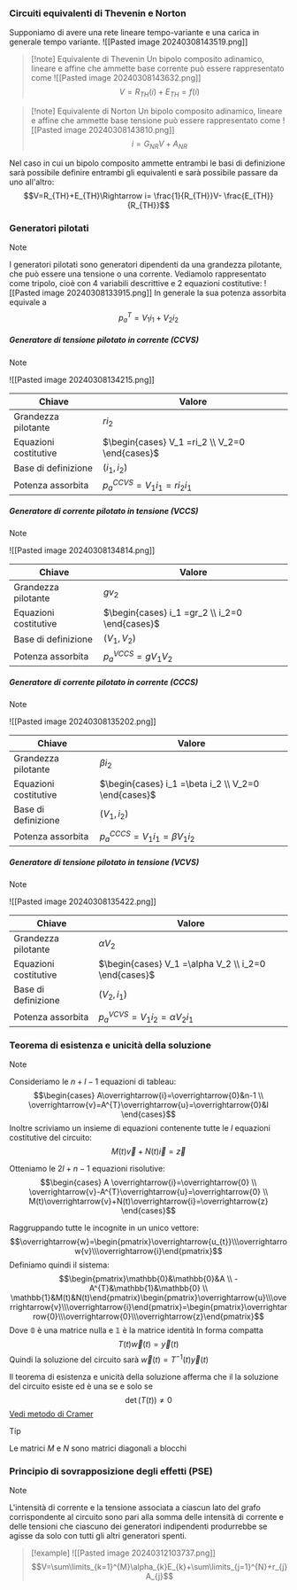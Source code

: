 ### Circuiti equivalenti di Thevenin e Norton

Supponiamo di avere una rete lineare tempo-variante e una carica in generale tempo variante.
![[Pasted image 20240308143519.png]]

>[!note] Equivalente di Thevenin
>Un bipolo composito adinamico, lineare e affine che ammette base corrente può essere rappresentato come
>![[Pasted image 20240308143632.png]]
>$$V=R_{TH}(i)+E_{TH}=f(i)$$

>[!note] Equivalente di Norton
>Un bipolo composito adinamico, lineare e affine che ammette base tensione può essere rappresentato come
>![[Pasted image 20240308143810.png]]
>$$i=G_{NR}V+A_{NR}$$

Nel caso in cui un bipolo composito ammette entrambi le basi di definizione sarà possibile definire entrambi gli equivalenti e sarà possibile passare da uno all'altro:
$$V=R_{TH}+E_{TH}\Rightarrow i= \frac{1}{R_{TH}}V- \frac{E_{TH}}{R_{TH}}$$

### Generatori pilotati
>[!note]
>I generatori pilotati sono generatori dipendenti da una grandezza pilotante, che può essere una tensione o una corrente.
>Vediamolo rappresentato come tripolo, cioè con 4 variabili descrittive e 2 equazioni costitutive:
>![[Pasted image 20240308133915.png]]
>In generale la sua potenza assorbita equivale a $$p_{a}^{T}=V_{1}i_{1}+V_{2}i_{2}$$

##### Generatore di tensione pilotato in corrente (CCVS)
>[!note]
>![[Pasted image 20240308134215.png]]
>
>| Chiave | Valore |
>| - | - |
>| Grandezza pilotante | $ri_{2}$ |
>| Equazioni costitutive | $\begin{cases} V_1 =ri_2 \\ V_2=0 \end{cases}$ |
>| Base di definizione | $(i_{1},i_{2})$ |
>| Potenza assorbita | $p_{a}^{CCVS}=V_{1}i_{1}=ri_{2}i_{1}$ |

##### Generatore di corrente pilotato in tensione (VCCS)
>[!note]
>![[Pasted image 20240308134814.png]]
>
>| Chiave | Valore |
>| - | - |
>| Grandezza pilotante | $gv_{2}$ |
>| Equazioni costitutive | $\begin{cases} i_1 =gr_2 \\ i_2=0 \end{cases}$ |
>| Base di definizione | $(V_{1},V_{2})$ |
>| Potenza assorbita | $p_{a}^{VCCS}=gV_{1}V_{2}$ |

##### Generatore di corrente pilotato in corrente (CCCS)
>[!note]
>![[Pasted image 20240308135202.png]]
>
>| Chiave | Valore |
>| - | - |
>| Grandezza pilotante | $\beta i_{2}$ |
>| Equazioni costitutive | $\begin{cases} i_1 =\beta i_2 \\ V_2=0 \end{cases}$ |
>| Base di definizione | $(V_{1},i_{2})$ |
>| Potenza assorbita | $p_{a}^{CCCS}=V_{1}i_{1}= \beta V_{1}i_{2}$ |

##### Generatore di tensione pilotato in tensione (VCVS)
>[!note]
>![[Pasted image 20240308135422.png]]
>
>| Chiave | Valore |
>| - | - |
>| Grandezza pilotante | $\alpha V_{2}$ |
>| Equazioni costitutive | $\begin{cases} V_1 =\alpha V_2 \\ i_2=0 \end{cases}$ |
>| Base di definizione | $(V_{2},i_{1})$ |
>| Potenza assorbita | $p_{a}^{VCVS}=V_{1}i_{2}= \alpha V_{2}i_{1}$ |
### Teorema di esistenza e unicità della soluzione
>[!note]
>Consideriamo le $n+l-1$ equazioni di tableau:
>$$\begin{cases}
A\overrightarrow{i}=\overrightarrow{0}&n-1 \\
\overrightarrow{v}=A^{T}\overrightarrow{u}=\overrightarrow{0}&l
\end{cases}$$
>Inoltre scriviamo un insieme di equazioni contenente tutte le $l$ equazioni costitutive del circuito: $$M(t)\overrightarrow{v}+N(t)\overrightarrow{i}=\overrightarrow{z}$$
>
>Otteniamo le $2l+n-1$ equazioni risolutive: $$\begin{cases}
A \overrightarrow{i}=\overrightarrow{0} \\
\overrightarrow{v}-A^{T}\overrightarrow{u}=\overrightarrow{0} \\
M(t)\overrightarrow{v}+N(t)\overrightarrow{i}=\overrightarrow{z}
\end{cases}$$
>
>Raggruppando tutte le incognite in un unico vettore: $$\overrightarrow{w}=\begin{pmatrix}\overrightarrow{u_{t}}\\\overrightarrow{v}\\\overrightarrow{i}\end{pmatrix}$$
>Definiamo quindi il sistema:
>$$\begin{pmatrix}\mathbb{0}&\mathbb{0}&A \\ -A^{T}&\mathbb{1}&\mathbb{0} \\ \mathbb{1}&M(t)&N(t)\end{pmatrix}\begin{pmatrix}\overrightarrow{u}\\\overrightarrow{v}\\\overrightarrow{i}\end{pmatrix}=\begin{pmatrix}\overrightarrow{0}\\\overrightarrow{0}\\\overrightarrow{z}\end{pmatrix}$$
>Dove $\mathbb{0}$ è una matrice nulla e $\mathbb{1}$ è la matrice identità
>In forma compatta $$T(t)\overrightarrow{w}(t)=\overrightarrow{y}(t)$$
>Quindi la soluzione del circuito sarà $\overrightarrow{w}(t)=T^{-1}(t)\overrightarrow{y}(t)$
>
>Il teorema di esistenza e unicità della soluzione afferma che il la soluzione del circuito esiste ed è una se e solo se $$\det(T(t))\neq0$$
>[Vedi metodo di Cramer](https://andrea-bonari.github.io/MAT-03/Sistemi%20lineari/Sistemi%20lineari.html#Metodo_di_Cramer)


>[!tip]
>Le matrici $M$ e $N$ sono matrici diagonali a blocchi

### Principio di sovrapposizione degli effetti (PSE)
>[!note]
>L'intensità di corrente e la tensione associata a ciascun lato del grafo corrispondente al circuito sono pari alla somma delle intensità di corrente e delle tensioni che ciascuno dei generatori indipendenti produrrebbe se agisse da solo con tutti gli altri generatori spenti.

>[!example]
>![[Pasted image 20240312103737.png]]
>$$V=\sum\limits_{k=1}^{M}\alpha_{k}E_{k}+\sum\limits_{j=1}^{N}+r_{j}A_{j}$$

